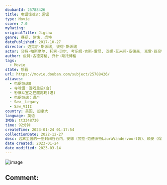 ```yaml
---
doubanId: 25788426
title: 电锯惊魂8：竖锯
type: Movie
score: 7.0
myRating: 
originalTitle: Jigsaw
genre: 悬疑, 惊悚, 恐怖
datePublished: 2017-10-27
director: 迈克尔·斯派瑞, 彼得·斯派瑞
actor: 马特·帕斯摩尔, 托宾·贝尔, 考乐姆·吉斯·雷尼, 汉娜·艾米莉·安德森, 克雷·班奈特, 劳拉·范德沃特, 保罗·布朗斯坦, 曼德拉·范·皮布尔斯, 布列塔尼·艾伦, 乔赛亚·布莱克, 爱德华·拉特尔, 迈克·布瓦韦尔, 凯雅·金, 比利·帕罗特
author: 皮特·古德芬格, 乔什·斯托博格
tags:
  - Movie
state: 想看
url: https://movie.douban.com/subject/25788426/
aliases:
  - 电锯惊魂8
  - 夺魂锯：游戏重启(台)
  - 恐惧斗室之狂魔再现(港)
  - 电锯惊魂：遗产
  - Saw__Legacy
  - Saw_VIII
country: 美国, 加拿大
language: 英语
IMDb: tt3348730
time: 92分钟
createTime: 2023-01-24 01:17:54
collectionDate: 2022-12-27
desc: 远离尘嚣的一座封闭谷仓内，安娜（劳拉·范德沃特LauraVandervoort饰）、赖安（保罗·布朗斯坦PaulBraunstein饰）、米奇（曼德拉·范·皮布尔斯MandelaVan...
date created: 2023-01-24
date modified: 2023-03-14
---
```


![image](p2499761124.jpg)

Comment:
---
